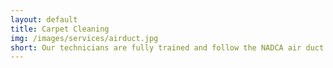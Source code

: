 ```yaml
---
layout: default
title: Carpet Cleaning
img: /images/services/airduct.jpg
short: Our technicians are fully trained and follow the NADCA air duct cleaning standards.
---
```

